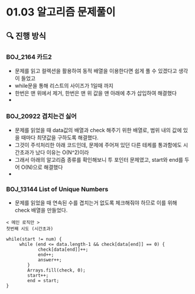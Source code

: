 # 01.03 알고리즘 문제풀이

## 🔍 진행 방식

### BOJ_2164 카드2

- 문제를 읽고 컬렉션을 활용하여 동적 배열을 이용한다면 쉽게 풀 수 있겠다고 생각이 들었고
- while문을 통해 리스트의 사이즈가 1일때 까지
- 한번은 맨 위에서 제거, 한번은 맨 위 값을 맨 아래에 추가 삽입하여 해결했다
- 
### BOJ_20922 겹치는건 싫어

- 문제를 읽었을 때 data값의 배열과 check 해주기 위한 배열로, 범위 내의 값에 있을 때마다 최댓값을 구하도록 해결했다. 
- 그것이 주석처리한 아래 코드인데, 문제에 주어져 있던 다른 테케를 통과함에도 시간초과가 났다 이유는 O(N^2)이라
- 그래서 아래의 알고리즘 종류를 확인해보니 투 포인터 문제였고, start와 end를 두어 O(N)으로 해결했다
- 
### BOJ_13144 List of Unique Numbers

- 문제를 읽었을 때 연속된 수를 겹치는거 없도록 체크해줘야 하므로 이를 위해 check 배열을 만들었다.
```
< 메인 로직만 > 
첫번째 시도 (시간초과)

while(start != num) {
     while (end <= data.length-1 && check[data[end]] == 0) {
            check[data[end]]++;
            end++;
            answer++;
        }
        Arrays.fill(check, 0);
        start++;
        end = start;
}


     
```